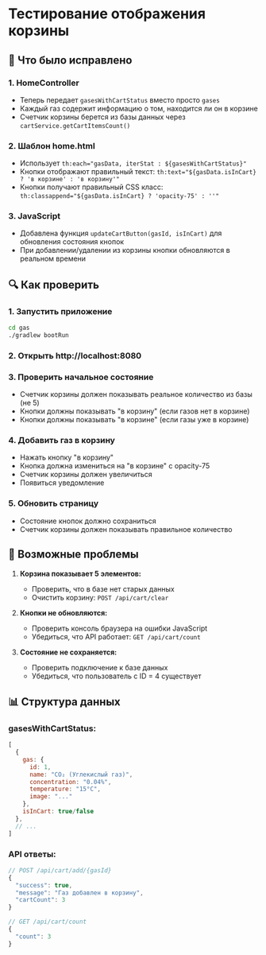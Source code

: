 # Тестирование отображения корзины

## 🧪 Что было исправлено

### 1. HomeController
- Теперь передает `gasesWithCartStatus` вместо просто `gases`
- Каждый газ содержит информацию о том, находится ли он в корзине
- Счетчик корзины берется из базы данных через `cartService.getCartItemsCount()`

### 2. Шаблон home.html
- Использует `th:each="gasData, iterStat : ${gasesWithCartStatus}"`
- Кнопки отображают правильный текст: `th:text="${gasData.isInCart} ? 'в корзине' : 'в корзину'"`
- Кнопки получают правильный CSS класс: `th:classappend="${gasData.isInCart} ? 'opacity-75' : ''"`

### 3. JavaScript
- Добавлена функция `updateCartButton(gasId, isInCart)` для обновления состояния кнопок
- При добавлении/удалении из корзины кнопки обновляются в реальном времени

## 🔍 Как проверить

### 1. Запустить приложение
```bash
cd gas
./gradlew bootRun
```

### 2. Открыть http://localhost:8080

### 3. Проверить начальное состояние
- Счетчик корзины должен показывать реальное количество из базы (не 5)
- Кнопки должны показывать "в корзину" (если газов нет в корзине)
- Кнопки должны показывать "в корзине" (если газы уже в корзине)

### 4. Добавить газ в корзину
- Нажать кнопку "в корзину"
- Кнопка должна измениться на "в корзине" с opacity-75
- Счетчик корзины должен увеличиться
- Появиться уведомление

### 5. Обновить страницу
- Состояние кнопок должно сохраниться
- Счетчик корзины должен показывать правильное количество

## 🐛 Возможные проблемы

1. **Корзина показывает 5 элементов:**
   - Проверить, что в базе нет старых данных
   - Очистить корзину: `POST /api/cart/clear`

2. **Кнопки не обновляются:**
   - Проверить консоль браузера на ошибки JavaScript
   - Убедиться, что API работает: `GET /api/cart/count`

3. **Состояние не сохраняется:**
   - Проверить подключение к базе данных
   - Убедиться, что пользователь с ID = 4 существует

## 📊 Структура данных

### gasesWithCartStatus:
```javascript
[
  {
    gas: {
      id: 1,
      name: "CO₂ (Углекислый газ)",
      concentration: "0.04%",
      temperature: "15°C",
      image: "..."
    },
    isInCart: true/false
  },
  // ...
]
```

### API ответы:
```javascript
// POST /api/cart/add/{gasId}
{
  "success": true,
  "message": "Газ добавлен в корзину",
  "cartCount": 3
}

// GET /api/cart/count
{
  "count": 3
}
```
